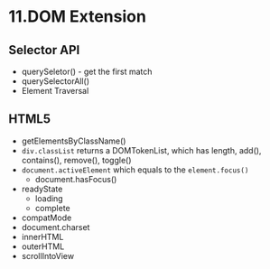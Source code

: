 # 11.DOM Extension

## Selector API

* querySeletor\(\) - get the first match
* querySelectorAll\(\)
* Element Traversal

## HTML5

* getElementsByClassName\(\)
* `div.classList` returns a DOMTokenList, which has length, add\(\), contains\(\), remove\(\), toggle\(\)
* `document.activeElement` which equals to the `element.focus()`
  * document.hasFocus\(\)
* readyState
  * loading
  * complete
* compatMode
* document.charset
* innerHTML
* outerHTML
* scrollIntoView

